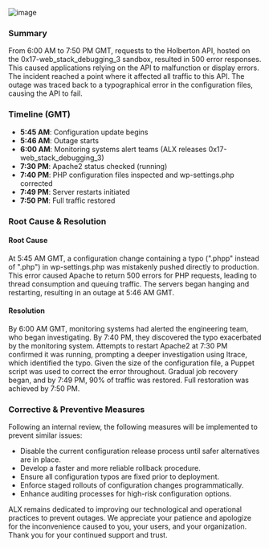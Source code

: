 ![image](https://github.com/sarodcreator/alx-system_engineering-devops/assets/105171880/8ab1bdad-6c28-4cbc-9663-a166df3f459e)

### Summary

From 6:00 AM to 7:50 PM GMT, requests to the Holberton API, hosted on the 0x17-web_stack_debugging_3 sandbox, resulted in 500 error responses. This caused applications relying on the API to malfunction or display errors. The incident reached a point where it affected all traffic to this API. The outage was traced back to a typographical error in the configuration files, causing the API to fail.

### Timeline (GMT)
- **5:45 AM**: Configuration update begins
- **5:46 AM**: Outage starts
- **6:00 AM**: Monitoring systems alert teams (ALX releases 0x17-web_stack_debugging_3)
- **7:30 PM**: Apache2 status checked (running)
- **7:40 PM**: PHP configuration files inspected and wp-settings.php corrected
- **7:49 PM**: Server restarts initiated
- **7:50 PM**: Full traffic restored

### Root Cause & Resolution

#### Root Cause
At 5:45 AM GMT, a configuration change containing a typo (".phpp" instead of ".php") in wp-settings.php was mistakenly pushed directly to production. This error caused Apache to return 500 errors for PHP requests, leading to thread consumption and queuing traffic. The servers began hanging and restarting, resulting in an outage at 5:46 AM GMT.

#### Resolution
By 6:00 AM GMT, monitoring systems had alerted the engineering team, who began investigating. By 7:40 PM, they discovered the typo exacerbated by the monitoring system. Attempts to restart Apache2 at 7:30 PM confirmed it was running, prompting a deeper investigation using ltrace, which identified the typo. Given the size of the configuration file, a Puppet script was used to correct the error throughout. Gradual job recovery began, and by 7:49 PM, 90% of traffic was restored. Full restoration was achieved by 7:50 PM.

### Corrective & Preventive Measures
Following an internal review, the following measures will be implemented to prevent similar issues:

- Disable the current configuration release process until safer alternatives are in place.
- Develop a faster and more reliable rollback procedure.
- Ensure all configuration typos are fixed prior to deployment.
- Enforce staged rollouts of configuration changes programmatically.
- Enhance auditing processes for high-risk configuration options.

ALX remains dedicated to improving our technological and operational practices to prevent outages. We appreciate your patience and apologize for the inconvenience caused to you, your users, and your organization. Thank you for your continued support and trust.
